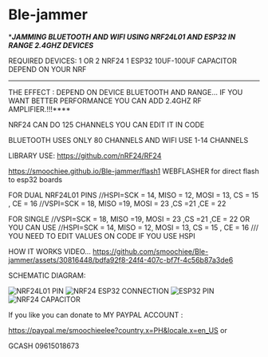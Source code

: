 # Ble-jammer 
****JAMMING BLUETOOTH AND WIFI USING NRF24L01 AND ESP32 IN RANGE 
2.4GHZ DEVICES***


REQUIRED DEVICES:
1 OR 2 NRF24
1 ESP32
10UF-100UF CAPACITOR DEPEND ON YOUR NRF



****
THE EFFECT : DEPEND ON DEVICE BLUETOOTH AND RANGE...
IF YOU WANT BETTER PERFORMANCE YOU CAN ADD 2.4GHZ RF AMPLIFIER.!!!****





NRF24 CAN DO 125 CHANNELS YOU CAN EDIT IT IN CODE



BLUETOOTH USES ONLY 80 CHANNELS
AND
WIFI USE 1-14 CHANNELS 




LIBRARY USE: https://github.com/nRF24/RF24



https://smoochiee.github.io/Ble-jammer/flash1
WEBFLASHER for direct flash to esp32 boards


FOR DUAL NRF24L01 PINS
//HSPI=SCK = 14, MISO = 12, MOSI = 13, CS = 15 , CE = 16
//VSPI=SCK = 18, MISO =19, MOSI = 23 ,CS =21 ,CE = 22

FOR SINGLE 
 //VSPI=SCK = 18, MISO =19, MOSI = 23 ,CS =21 ,CE = 22
 OR YOU CAN USE 
 //HSPI=SCK = 14, MISO = 12, MOSI = 13, CS = 15 , CE = 16 /// YOU NEED TO EDIT VALUES ON CODE IF YOU USE HSPI


 

HOW IT WORKS VIDEO...
https://github.com/smoochiee/Ble-jammer/assets/30816448/bdfa92f8-24f4-407c-bf7f-4c56b87a3de6



SCHEMATIC DIAGRAM:


![NRF24L01 PIN](https://github.com/smoochiee/Ble-jammer/assets/30816448/e41779d4-565a-4044-9b88-c0acbea0e93e)
![NRF24 ESP32 CONNECTION](https://github.com/smoochiee/Ble-jammer/assets/30816448/c91b6a59-aeb8-4a0b-a8df-8f3030d4506d)
![ESP32 PIN](https://github.com/smoochiee/Ble-jammer/assets/30816448/56cecea4-67da-4e5a-b540-1eb2b53da43b)
![NRF24 CAPACITOR](https://github.com/smoochiee/Ble-jammer/assets/30816448/bf24b643-7b70-4d73-962a-38fa0bffe30f)



If you like you can donate to MY PAYPAL ACCOUNT :


https://paypal.me/smoochieelee?country.x=PH&locale.x=en_US
or

GCASH
09615018673
